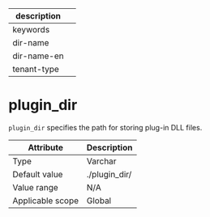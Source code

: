 |description||
|---|---|
|keywords||
|dir-name||
|dir-name-en||
|tenant-type||

# plugin_dir

`plugin_dir` specifies the path for storing plug-in DLL files.

| **Attribute** | **Description** |
|--------|---------------|
| Type | Varchar |
| Default value | ./plugin_dir/ |
| Value range | N/A |
| Applicable scope | Global |
